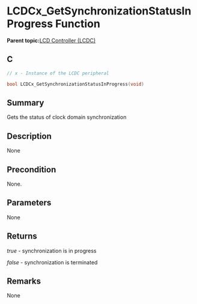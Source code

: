 # LCDCx\_GetSynchronizationStatusInProgress Function

**Parent topic:**[LCD Controller \(LCDC\)](GUID-6C399A67-3956-464B-9055-02C390FC3228.md)

## C

```c
// x - Instance of the LCDC peripheral

bool LCDCx_GetSynchronizationStatusInProgress(void)
```

## Summary

Gets the status of clock domain synchronization

## Description

None

## Precondition

None.

## Parameters

None

## Returns

*true* - synchronization is in progress

*false* - synchronization is terminated

## Remarks

None

